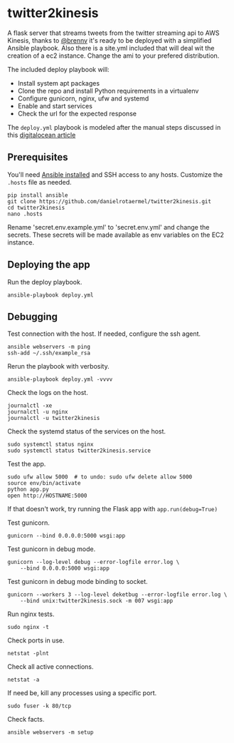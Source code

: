 # twitter2kinesis

A flask server that streams tweets from the twitter streaming api to AWS Kinesis, thanks to [@brennv](https://github.com/brennv/flask-ansible-example) it's ready to be deployed with a simplified Ansible playbook. Also there is a site.yml included that will deal wit the creation of a ec2 instance. Change the ami to your prefered distribution.

The included deploy playbook will:
- Install system apt packages
- Clone the repo and install Python requirements in a virtualenv
- Configure gunicorn, nginx, ufw and systemd
- Enable and start services
- Check the url for the expected response

The `deploy.yml` playbook is modeled after the manual steps discussed in this [digitalocean article](https://www.digitalocean.com/community/tutorials/how-to-serve-flask-applications-with-gunicorn-and-nginx-on-ubuntu-16-04)

## Prerequisites

You'll need [Ansible installed](https://docs.ansible.com/ansible/latest/intro_installation.html) and SSH access to any hosts. Customize the `.hosts` file as needed.

```shell
pip install ansible
git clone https://github.com/danielrotaermel/twitter2kinesis.git
cd twitter2kinesis
nano .hosts
```

Rename 'secret.env.example.yml' to 'secret.env.yml' and change the secrets.
These secrets will be made available as env variables on the EC2 instance.

## Deploying the app

Run the deploy playbook.
```shell
ansible-playbook deploy.yml
```

## Debugging

Test connection with the host. If needed, configure the ssh agent.
```shell
ansible webservers -m ping
ssh-add ~/.ssh/example_rsa
```

Rerun the playbook with verbosity.
```shell
ansible-playbook deploy.yml -vvvv
```

Check the logs on the host.
```shell
journalctl -xe
journalctl -u nginx
journalctl -u twitter2kinesis
```

Check the systemd status of the services on the host.
```shell
sudo systemctl status nginx
sudo systemctl status twitter2kinesis.service
```

Test the app.
```shell
sudo ufw allow 5000  # to undo: sudo ufw delete allow 5000
source env/bin/activate
python app.py
open http://HOSTNAME:5000
```
If that doesn't work, try running the Flask app with `app.run(debug=True)`

Test gunicorn.
```shell
gunicorn --bind 0.0.0.0:5000 wsgi:app
```

Test gunicorn in debug mode.
```shell
gunicorn --log-level debug --error-logfile error.log \
    --bind 0.0.0.0:5000 wsgi:app
```

Test gunicorn in debug mode binding to socket.
```shell
gunicorn --workers 3 --log-level deketbug --error-logfile error.log \
    --bind unix:twitter2kinesis.sock -m 007 wsgi:app
```

Run nginx tests.
```shell
sudo nginx -t
```

Check ports in use.
```shell
netstat -plnt
```

Check all active connections.
```shell
netstat -a
```

If need be, kill any processes using a specific port.
```shell
sudo fuser -k 80/tcp
```

Check facts.
```shell
ansible webservers -m setup
```
